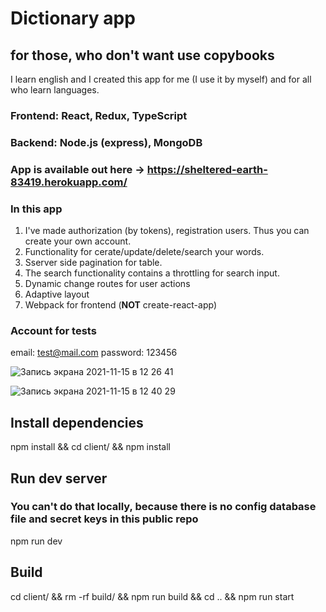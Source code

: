 #  Dictionary app
## for those, who don't want use copybooks
I learn english and I created this app for me (I use it by myself) and for all who learn languages.

### Frontend: React, Redux, TypeScript
### Backend: Node.js (express), MongoDB

### App is available out here -> https://sheltered-earth-83419.herokuapp.com/


### In this app
1) I've made authorization (by tokens), registration users. Thus you can create your own account.
2) Functionality for cerate/update/delete/search your words.
3) Sserver side pagination for table.
4) The search functionality contains a throttling for search input.
5) Dynamic change routes for user actions
6) Adaptive layout
7) Webpack for frontend (**NOT** create-react-app)

### Account for tests
email: test@mail.com
password: 123456

![Запись экрана 2021-11-15 в 12 26 41](https://user-images.githubusercontent.com/59839668/141757170-ff1b6ef8-2461-4961-bb59-01830165b303.gif)

![Запись экрана 2021-11-15 в 12 40 29](https://user-images.githubusercontent.com/59839668/141759072-42c87470-a557-4ebf-ae6f-d6cc9b7d7630.gif)


## Install dependencies

npm install && cd client/ && npm install

## Run dev server
### You can't do that locally, because there is no config database file and secret keys in this public repo

npm run dev

## Build

cd client/ && rm -rf build/ && npm run build && cd .. && npm run start
